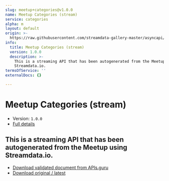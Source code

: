 ```yaml
---
slug: meetup+categories@v1.0.0
name: Meetup Categories (stream)
service: categories
alpha: m
layout: default
origin: >-
  https://raw.githubusercontent.com/streamdata-gallery-master/asyncapi/master/_listings/meetup/meetup-categories-stream-async.md
info:
  title: Meetup Categories (stream)
  version: 1.0.0
  description: >-
    This is a streaming API that has been autogenerated from the Meetup using
    Streamdata.io.
termsOfService: ''
externalDocs: {}

---
```

# Meetup Categories (stream)

* Version: `1.0.0`
* [Full details](../html/meetup+categories@v1.0.0.html)



## This is a streaming API that has been autogenerated from the Meetup using Streamdata.io.



* [Download validated document from APIs.guru](https://raw.githubusercontent.com/APIs-guru/asyncapi-directory/master/docs/APIs/meetup%2Bcategories%40v1.0.0.yaml)
* [Download original / latest](https://raw.githubusercontent.com/streamdata-gallery-master/asyncapi/master/_listings/meetup/meetup-categories-stream-async.md)

<script type="application/ld+json">
{
  "@context": "http://schema.org/",
  "@type": "WebAPI",
  "description": "This is a streaming API that has been autogenerated from the Meetup using Streamdata.io.",
  "documentation": "",

  "name": "Meetup Categories (stream)"
}
</script>
